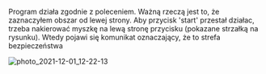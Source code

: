 Program działa zgodnie z poleceniem. Ważną rzeczą jest to, że zaznaczyłem obszar od lewej strony. Aby przycisk 'start' przestał działac, trzeba nakierować myszkę na lewą stronę przycisku (pokazane strzałką na rysunku). Wtedy pojawi się komunikat oznaczający, że to strefa bezpieczeństwa

![photo_2021-12-01_12-22-13](https://user-images.githubusercontent.com/92260919/144226395-a4103389-50b4-4e73-9d92-c4f95df50e53.jpg)

